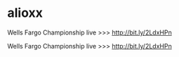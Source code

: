 # alioxx


Wells Fargo Championship live >>> http://bit.ly/2LdxHPn

Wells Fargo Championship live >>> http://bit.ly/2LdxHPn
